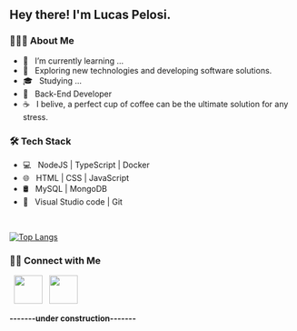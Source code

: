 <h2> Hey there! I'm Lucas Pelosi.

<h3> 👨🏻‍💻 About Me </h3>

- 🔭 &nbsp; I’m currently learning ...
- 🤔 &nbsp; Exploring new technologies and developing software solutions.
- 🎓 &nbsp; Studying ...
- 💼 &nbsp; Back-End Developer
- ☕ &nbsp; I belive, a perfect cup of coffee can be the ultimate solution for any stress. 

<h3>🛠 Tech Stack</h3>

- 💻 &nbsp; NodeJS | TypeScript | Docker
- 🌐 &nbsp; HTML | CSS | JavaScript 
- 🛢 &nbsp; MySQL | MongoDB
- 🔧 &nbsp; Visual Studio code | Git

</br>

[![Top Langs](https://github-readme-stats.vercel.app/api/top-langs/?username=LucasPelosi21&layout=compact)](https://github.com/LucasPelosi21/github-readme-stats)


<h3> 🤝🏻 Connect with Me </h3>

<p align="left">
&nbsp; <a href="https://www.linkedin.com/in/lucaspelosialmeida/" target="_blank" rel="noopener noreferrer"><img src="https://img.icons8.com/plasticine/100/000000/linkedin.png" width="50" /></a>
&nbsp; <a href="lucaspelosi21@gmail.com" target="_blank" rel="noopener noreferrer"><img src="https://img.icons8.com/plasticine/100/000000/gmail.png"  width="50" /></a>
</p>

**-------under construction-------**
